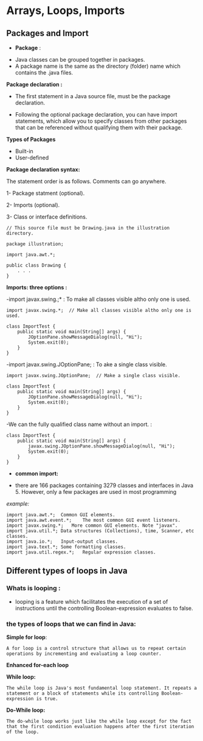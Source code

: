 # Arrays, Loops, Imports

## Packages and Import

- **Package** :

* Java classes can be grouped together in packages.
* A package name is the same as the directory (folder) name which contains the .java files.

**Package declaration :**

- The first statement in a Java source file, must be the package declaration.

- Following the optional package declaration, you can have import statements, which allow you to specify classes from other packages that can be referenced without qualifying them with their package.

**Types of Packages**

- Built-in
- User-defined

**Package declaration syntax:**

The statement order is as follows. Comments can go anywhere.

1- Package statment (optional).

2- Imports (optional).

3- Class or interface definitions.

```
// This source file must be Drawing.java in the illustration directory.

package illustration;

import java.awt.*;

public class Drawing {
    . . .
}
```

**Imports: three options :**

-import javax.swing.;\* : To make all classes visible altho only one is used.

```
import javax.swing.*;  // Make all classes visible altho only one is used.

class ImportTest {
    public static void main(String[] args) {
        JOptionPane.showMessageDialog(null, "Hi");
        System.exit(0);
    }
}
```

-import javax.swing.JOptionPane; : To ake a single class visible.

```
import javax.swing.JOptionPane;  // Make a single class visible.

class ImportTest {
    public static void main(String[] args) {
        JOptionPane.showMessageDialog(null, "Hi");
        System.exit(0);
    }
}
```

-We can the fully qualified class name without an import. :

```
class ImportTest {
    public static void main(String[] args) {
        javax.swing.JOptionPane.showMessageDialog(null, "Hi");
        System.exit(0);
    }
}
```

- **common import:**

* there are 166 packages containing 3279 classes and interfaces in Java 5. However, only a few packages are used in most programming

_example:_

```
import java.awt.*;	Common GUI elements.
import java.awt.event.*;	The most common GUI event listeners.
import javax.swing.*;	More common GUI elements. Note "javax".
import java.util.*;	Data structures (Collections), time, Scanner, etc classes.
import java.io.*;	Input-output classes.
import java.text.*;	Some formatting classes.
import java.util.regex.*;	Regular expression classes.
```

## Different types of loops in Java

### Whats is looping :

- looping is a feature which facilitates the execution of a set of instructions until the controlling Boolean-expression evaluates to false.

### **the types of loops that we can find in Java:**

**Simple for loop**:

```
A for loop is a control structure that allows us to repeat certain operations by incrementing and evaluating a loop counter.
```

**Enhanced for-each loop**

**While loop:**

```
The while loop is Java's most fundamental loop statement. It repeats a statement or a block of statements while its controlling Boolean-expression is true.
```
**Do-While loop:**

```
The do-while loop works just like the while loop except for the fact that the first condition evaluation happens after the first iteration of the loop.

```

